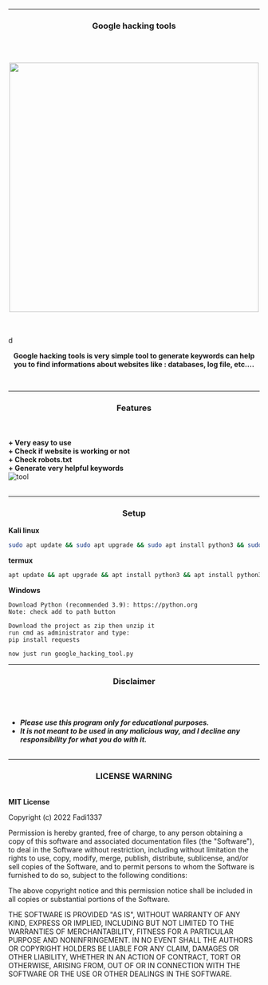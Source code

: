 -----
### <p align="center">Google hacking tools</p>
<br><br>

<p align="center">
<img src="https://media.discordapp.net/attachments/960160330749734982/1010694145611943966/noice.png", width="500", height="500">
</p>

<br><br>d
<p align="center">
<strong> Google hacking tools is very simple tool to generate keywords can help you to find informations about websites like : databases, log file, etc....
</strong>
</p>
<br>

-----
### <p align="center"> Features </p>

<br><br>
<strong>+ Very easy to use</strong>
<br>
<strong>+ Check if website is working or not</strong>
<br>
<strong>+ Check robots.txt</strong>
<br>
<strong>+ Generate very helpful keywords</strong>
<br>
![tool](https://media.discordapp.net/attachments/957720389683937331/1001966674293031052/unknown.png?width=815&height=430)
<br><br>

-----
### <p align="center"> Setup</p>
<strong>Kali linux</strong>
```bash
sudo apt update && sudo apt upgrade && sudo apt install python3 && sudo apt install python3-pip && git clone https://github.com/Fadi002/google-hacking-tool/ && cd google-hacking-tool && pip3 install -r requirements.txt && pip install -r requirements.txt && python3 google_hacking_tool.py
```
<strong>termux</strong>
```bash
apt update && apt upgrade && apt install python3 && apt install python3-pip && pkg install python3 && git clone https://github.com/Fadi002/google-hacking-tool/ && cd google-hacking-tool && pip3 install -r requirements.txt && pip install -r requirements.txt && python3 google_hacking_tool.py
```
<strong>Windows</strong>
```
Download Python (recommended 3.9): https://python.org
Note: check add to path button

Download the project as zip then unzip it
run cmd as administrator and type:
pip install requests

now just run google_hacking_tool.py 
```
-----

### <p align="center">Disclaimer</p>

<br><br>
* ***Please use this program only for educational purposes.***
* ***It is not meant to be used in any malicious way, and I decline any responsibility for what you do with it.***
<br><br>
-----

### <p align='center'>LICENSE WARNING</p>
<br>
<strong>MIT License </strong>

Copyright (c) 2022 Fadi1337

Permission is hereby granted, free of charge, to any person obtaining a copy
of this software and associated documentation files (the "Software"), to deal
in the Software without restriction, including without limitation the rights
to use, copy, modify, merge, publish, distribute, sublicense, and/or sell
copies of the Software, and to permit persons to whom the Software is
furnished to do so, subject to the following conditions:

The above copyright notice and this permission notice shall be included in all
copies or substantial portions of the Software.

THE SOFTWARE IS PROVIDED "AS IS", WITHOUT WARRANTY OF ANY KIND, EXPRESS OR
IMPLIED, INCLUDING BUT NOT LIMITED TO THE WARRANTIES OF MERCHANTABILITY,
FITNESS FOR A PARTICULAR PURPOSE AND NONINFRINGEMENT. IN NO EVENT SHALL THE
AUTHORS OR COPYRIGHT HOLDERS BE LIABLE FOR ANY CLAIM, DAMAGES OR OTHER
LIABILITY, WHETHER IN AN ACTION OF CONTRACT, TORT OR OTHERWISE, ARISING FROM,
OUT OF OR IN CONNECTION WITH THE SOFTWARE OR THE USE OR OTHER DEALINGS IN THE
SOFTWARE.

